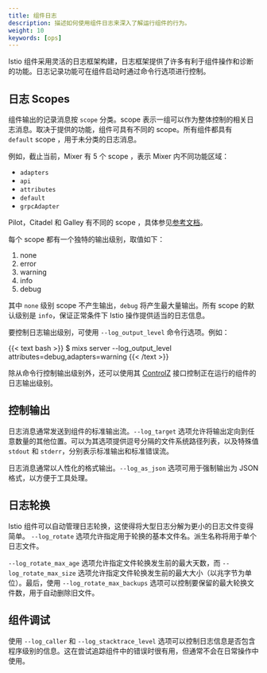 ```yaml
---
title: 组件日志
description: 描述如何使用组件日志来深入了解运行组件的行为。
weight: 10
keywords: [ops]
---
```


Istio 组件采用灵活的日志框架构建，日志框架提供了许多有利于组件操作和诊断的功能。日志记录功能可在组件启动时通过命令行选项进行控制。

## 日志 Scopes

组件输出的记录消息按 `scope` 分类。scope 表示一组可以作为整体控制的相关日志消息。取决于提供的功能，组件可具有不同的 scope。所有组件都具有 `default` scope ，用于未分类的日志消息。

例如，截止当前，Mixer 有 5 个 scope ，表示 Mixer 内不同功能区域：

- `adapters`
- `api`
- `attributes`
- `default`
- `grpcAdapter`

Pilot，Citadel 和 Galley 有不同的 scope ，具体参见[参考文档](/zh/docs/reference/commands/)。

每个 scope 都有一个独特的输出级别，取值如下：

1. none
1. error
1. warning
1. info
1. debug

其中 `none` 级别 scope 不产生输出，`debug` 将产生最大量输出。所有 scope 的默认级别是 `info`，保证正常条件下 Istio 操作提供适当的日志信息。

要控制日志输出级别，可使用 `--log_output_level` 命令行选项。例如：

{{< text bash >}}
$ mixs server --log_output_level attributes=debug,adapters=warning
{{< /text >}}

除从命令行控制输出级别外，还可以使用其 [ControlZ](/zh/docs/ops/controlz) 接口控制正在运行的组件的日志输出级别。

## 控制输出

日志消息通常发送到组件的标准输出流。`--log_target` 选项允许将输出定向到任意数量的其他位置。可以为其选项提供逗号分隔的文件系统路径列表，以及特殊值 `stdout` 和 `stderr`，分别表示标准输出和标准错误流。

日志消息通常以人性化的格式输出。`--log_as_json` 选项可用于强制输出为 JSON 格式，以方便于工具处理。

## 日志轮换

Istio 组件可以自动管理日志轮换，这使得将大型日志分解为更小的日志文件变得简单。 `--log_rotate` 选项允许指定用于轮换的基本文件名。派生名称将用于单个日志文件。

`--log_rotate_max_age` 选项允许指定文件轮换发生前的最大天数，而 `--log_rotate_max_size` 选项允许指定文件轮换发生前的最大大小（以兆字节为单位）。最后，使用 `--log_rotate_max_backups` 选项可以控制要保留的最大轮换文件数，用于自动删除旧文件。

## 组件调试

使用 `--log_caller` 和 `--log_stacktrace_level` 选项可以控制日志信息是否包含程序级别的信息。这在尝试追踪组件中的错误时很有用，但通常不会在日常操作中使用。
